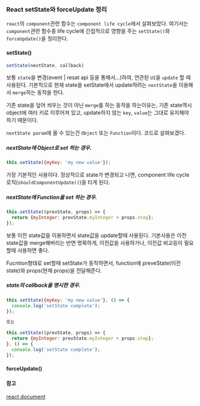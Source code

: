### React setState와 forceUpdate 정리

`react`의 `component`관련 함수는 `component life cycle`에서 살펴보았다. 여기서는 `component`관련 함수중 life cycle에 간접적으로 영향을 주는 `setState()`와 `forceUpdate()`을 정리한다.

#### setState\(\)

```js
setState(nextState, callback)
```

보통 `state`을 변경\(event \| resat api 등을 통해서...\)하여, 연관된 `UI`을 `update` 할 때 사용된다. 기본적으로 현재 state을 setState에서 update하려는 `nextState`을 이용해서 `merge`하는 동작을 한다.

기존 state을 덮어 씌우는 것이 아닌 `merge`를 하는 동작을 하는이유는, 기존 state역시 object에 여러 키로 이루어져 있고, update하지 않는 `key`, `value`는 그대로 유지해야 하기 때문이다.

`nextState param`에 올 수 있는건 `Object` 또는 `Function`이다. 코드로 살펴보겠다.



##### nextState에 Object로 set 하는 경우.

```js
this.setState({myKey: 'my new value'});
```

가장 기본적인 사용이다. 정상적으로 state가 변경되고 나면, component life cycle 로직\(`shouldComponentUpdate()`\)을 타게 된다.



##### nextState에 Function을 set 하는 경우.

```js
this.setState((prevState, props) => {
  return {myInteger: prevState.myInteger + props.step};
});
```

보통 이전 state값을 이용하면서 state값을 update할때 사용된다. 기본사용은 이전 state값을 merge해버리는 반면 명확하게, 이전값을 사용하거나, 이전값 비교등이 필요할때 사용하면 좋다.

Fucntion형태로 set할때 setState가 동작하면서, function에 preveState\(이전 state\)와 props\(현재 props\)을 전달해준다.



##### state의 callback을 명시한 경우.

```js
this.setState({myKey: 'my new value'}, () => {
  console.log('setState complete');
});

또는

this.setState((prevState, props) => {
  return {myInteger: prevState.myInteger + props.step};
}, () => {
  console.log('setState complete');
});
```



#### forceUpdate\(\)

#### 참고

[react document](https://facebook.github.io/react/docs/react-component.html)


